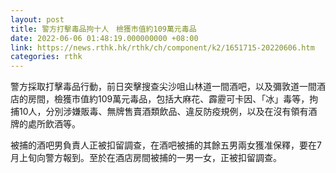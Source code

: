 ```yaml
---
layout: post
title: 警方打擊毒品拘十人　檢獲市值約109萬元毒品
date: 2022-06-06 01:48:19.000000000 +08:00
link: https://news.rthk.hk/rthk/ch/component/k2/1651715-20220606.htm
categories: rthk
---
```


警方採取打擊毒品行動，前日突擊搜查尖沙咀山林道一間酒吧，以及彌敦道一間酒店的房間，檢獲市值約109萬元毒品，包括大麻花、霹靂可卡因、「冰」毒等，拘捕10人，分別涉嫌販毒、無牌售賣酒類飲品、違反防疫規例，以及在沒有領有酒牌的處所飲酒等。

被捕的酒吧男負責人正被扣留調查，在酒吧被捕的其餘五男兩女獲准保釋，要在7月上旬向警方報到。至於在酒店房間被捕的一男一女，正被扣留調查。
